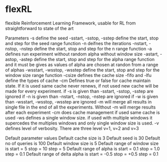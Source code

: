 # flexRL
flexible Reinforcement Learning Framework, usable for RL from straightforward to state of the art

Parameters
 -s define the seed
 -sstart, -sstop, -sstep define the start, stop and step for the seed range function 
 -n deifnes the iterations
 -nstart, -nstop, -nstep define the start, stop and step for the n range function 
 -a defines run experiment without random alpha without window size 
 -astart, -astop, -astep define the start, stop and step for the alpha range function and it must be gives as values of alpha are chosen at randon from a    range of alphas
 -wsstart, -wsstop, -wsstep define the start, stop and step for the window size range function 
 -csize defines the cache size
 -fifo and -lfu define the types of cache
 -cm Defines true or false for cache maintain state. If it is used same cache never renews, if not used new cache will be made for every experiment.
 if -s is given than -sstart, -sstop, -sstep are ignored
 if -n is given than -nstart, -nstop, -nstep are ignored
 if -w is given than -wsstart, -wsstop, -wsstep are ignored
 -m will merge all results in single file in the end of all the experiments. Without -m will merge results after each experiment
 -cm does cache management if used same cache is used 
 -ws defines a single window size. if used with multiple windows it supercedes the multiples windows and only single window size is used.
 -v defines level of verbosity. There are three level v=1, v=2 and v=3

Default parameter values
 Default cache size is 3
 Default seed is 30
 Default no of queries is 100
 Default window size is 5
 Default range of window size is start = 5 stop = 10 step = 5
 Default range of alpha is start = 0.1 stop = 1.0 step = 0.1
 Default range of delta alpha is start = -0.5 stop = +0.5 step = 0.1
